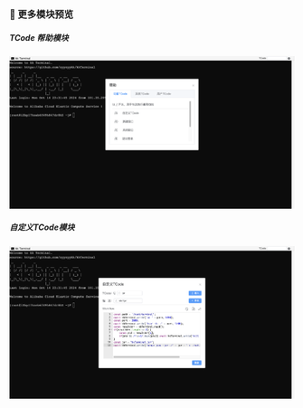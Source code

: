 ### 🧩 更多模块预览

##### TCode 帮助模块

![Help](../img/Help.png)

##### 自定义TCode模块

![TCode](../img/TCode.png)

